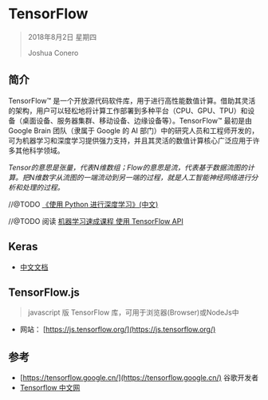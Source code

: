 # TensorFlow

> 2018年8月2日 星期四
>
> Joshua Conero





## 简介

TensorFlow™ 是一个开放源代码软件库，用于进行高性能数值计算。借助其灵活的架构，用户可以轻松地将计算工作部署到多种平台（CPU、GPU、TPU）和设备（桌面设备、服务器集群、移动设备、边缘设备等）。TensorFlow™ 最初是由 Google Brain 团队（隶属于 Google 的 AI 部门）中的研究人员和工程师开发的，可为机器学习和深度学习提供强力支持，并且其灵活的数值计算核心广泛应用于许多其他科学领域。 



_Tensor的意思是张量，代表N维数组；Flow的意思是流，代表基于数据流图的计算。把N维数字从流图的一端流动到另一端的过程，就是人工智能神经网络进行分析和处理的过程。_



//@TODO  [《使用 Python 进行深度学习》(中文)](https://github.com/cnbeining/deep-learning-with-python-cn)

//@TODO 阅读 [机器学习速成课程
使用 TensorFlow API](https://developers.google.cn/machine-learning/crash-course/)





## Keras

- [中文文档](https://keras.io/zh/)



## TensorFlow.js

> javascript 版 TensorFlow 库，可用于浏览器(Browser)或NodeJs中

- 网站： [https://js.tensorflow.org/](https://js.tensorflow.org/)







## 参考

- [https://tensorflow.google.cn/](https://tensorflow.google.cn/)   谷歌开发者
- [Tensorflow 中文网](http://www.tensorfly.cn/)

